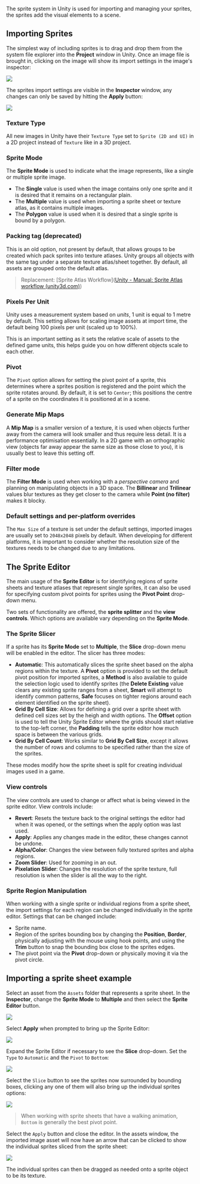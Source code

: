 The sprite system in Unity is used for importing and managing your sprites, the sprites add the visual elements to a scene.

## Importing Sprites
The simplest way of including sprites is to drag and drop them from the system file explorer into the **Project** window in Unity. Once an image file is brought in, clicking on the image will show its import settings in the image's inspector:

![](../images/fresh_imported_sprites.png)

The sprites import settings are visible in the **Inspector** window, any changes can only be saved by hitting the **Apply** button:

![](../images/sprite_inspector_view.png)

### Texture Type
All new images in Unity have their `Texture Type` set to `Sprite (2D and UI)` in a 2D project instead of `Texture` like in a 3D project.

### Sprite Mode
The **Sprite Mode** is used to indicate what the image represents, like a single or multiple sprite image.

- The **Single** value is used when the image contains only one sprite and it is desired that it remains on a rectangular plain.
- The **Multiple** value is used when importing a sprite sheet or texture atlas, as it contains multiple images.
- The **Polygon** value is used when it is desired that a single sprite is bound by a polygon.

### Packing tag (deprecated)
This is an old option, not present by default, that allows groups to be created which pack sprites into texture atlases. Unity groups all objects with the same tag under a separate texture atlas/sheet together. By default, all assets are grouped onto the default atlas.

> Replacement: [Sprite Atlas Workflow]([Unity - Manual: Sprite Atlas workflow (unity3d.com)](https://docs.unity3d.com/Manual/SpriteAtlasWorkflow.html))

### Pixels Per Unit
Unity uses a measurement system based on *units*, 1 unit is equal to 1 metre by default. This setting allows for scaling image assets at import time, the default being 100 pixels per unit (scaled up to 100%).

This is an important setting as it sets the relative scale of assets to the defined game units, this helps guide you on how different objects scale to each other.

### Pivot
The `Pivot` option allows for setting the pivot point of a sprite, this determines where a sprites position is registered and the point which the sprite rotates around. By default, it is set to `Center`; this positions the centre of a sprite on the coordinates it is positioned at in a scene.

### Generate Mip Maps
A **Mip Map** is a smaller version of a texture, it is used when objects further away from the camera will look smaller and thus require less detail. It is a performance optimisation essentially. In a 2D game with an orthographic view (objects far away appear the same size as those close to you), it is usually best to leave this setting off.

### Filter mode
The **Filter Mode** is used when working with a *perspective camera* and planning on manipulating objects in a 3D space. The **Billinear** and **Trilinear** values blur textures as they get closer to the camera while **Point (no filter)** makes it blocky.

### Default settings and per-platform overrides
The `Max Size` of a texture is set under the default settings, imported images are usually set to `2048x2048` pixels by default. When developing for different platforms, it is important to consider whether the resolution size of the textures needs to be changed due to any limitations.

## The Sprite Editor
The main usage of the **Sprite Editor** is for identifying regions of sprite sheets and texture atlases that represent single sprites, it can also be used for specifying custom pivot points for sprites using the **Pivot Point** drop-down menu.

Two sets of functionality are offered, the **sprite splitter** and the **view controls**. Which options are available vary depending on the **Sprite Mode**.

### The Sprite Slicer
If a sprite has its **Sprite Mode** set to **Multiple**, the **Slice** drop-down menu will be enabled in the editor. The slicer has three modes:

- **Automatic**: This automatically slices the sprite sheet based on the alpha regions within the texture. A **Pivot** option is provided to set the default pivot position for imported sprites, a **Method** is also available to guide the selection logic used to identify sprites (the **Delete Existing** value clears any existing sprite ranges from a sheet, **Smart** will attempt to identify common patterns, **Safe** focuses on tighter regions around each element identified on the sprite sheet).
- **Grid By Cell Size**: Allows for defining a grid over a sprite sheet with defined cell sizes set by the heigh and width options. The **Offset** option is used to tell the Unity Sprite Editor where the grids should start relative to the top-left corner, the **Padding** tells the sprite editor how much space is between the various grids.
- **Grid By Cell Count**: Works similar to **Grid By Cell Size**, except it allows the number of rows and columns to be specified rather than the size of the sprites.

These modes modify how the sprite sheet is split for creating individual images used in a game.

### View controls
The view controls are used to change or affect what is being viewed in the sprite editor. View controls include:

- **Revert**: Resets the texture back to the original settings the editor had when it was opened, or the settings when the apply option was last used.
- **Apply**: Applies any changes made in the editor, these changes cannot be undone.
- **Alpha/Color**: Changes the view between fully textured sprites and alpha regions.
- **Zoom Slider**: Used for zooming in an out.
- **Pixelation Slider**: Changes the resolution of the sprite texture, full resolution is when the slider is all the way to the right.

### Sprite Region Manipulation
When working with a single sprite or individual regions from a sprite sheet, the import settings for each region can be changed individually in the sprite editor. Settings that can be changed include:

- Sprite name.
- Region of the sprites bounding box by changing the **Position**, **Border**, physically adjusting with the mouse using hook points, and using the **Trim** button to snap the bounding box close to the sprites edges.
- The pivot point via the **Pivot** drop-down or physically moving it via the pivot circle.

## Importing a sprite sheet example
Select an asset from the `Assets` folder that represents a sprite sheet. In the **Inspector**, change the **Sprite Mode** to **Multiple** and then select the **Sprite Editor** button. 

![](../images/spritesheet_import_step1.png)

Select **Apply** when prompted to bring up the Sprite Editor:

![](../images/spritesheet_import_step2_editor.png)

Expand the Sprite Editor if necessary to see the **Slice** drop-down. Set the `Type` to `Automatic` and the `Pivot` to `Bottom`:

![](../images/spritesheet_import_step3_slicing.png)

Select the `Slice` button to see the sprites now surrounded by bounding boxes, clicking any one of them will also bring up the individual sprites options:

![](../images/spritesheet_import_step4_sliced_regions.png)

> When working with sprite sheets that have a walking animation, `Bottom` is generally the best pivot point.

Select the `Apply` button and close the editor. In the assets window, the imported image asset will now have an arrow that can be clicked to show the individual sprites sliced from the sprite sheet:

![](../images/spritesheet_import_step5_slice_complete.png)

The individual sprites can then be dragged as needed onto a sprite object to be its texture.